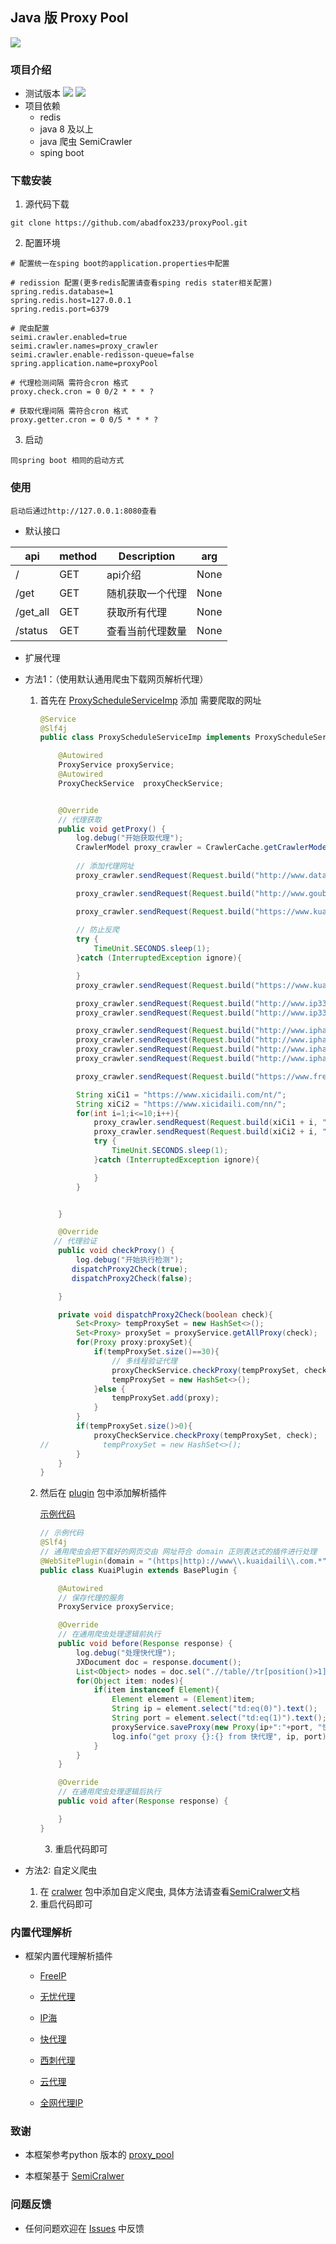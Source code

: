Java 版 Proxy Pool
--------
[![](https://img.shields.io/badge/language-Java-green.svg)](https://github.com/abadfox233/proxyPool)

### 项目介绍

* 测试版本  [![](https://img.shields.io/badge/java-8-green.svg)](https://github.com/abadfox233/proxyPool)  [![](https://img.shields.io/badge/spring--boot-2.x-green.svg)](https://github.com/abadfox233/proxyPool)
* 项目依赖
   * redis
   * java 8 及以上
   * java 爬虫 SemiCrawler
   * sping boot 

### 下载安装

1. 源代码下载
```shell
git clone https://github.com/abadfox233/proxyPool.git
```
2. 配置环境
```
# 配置统一在sping boot的application.properties中配置

# redission 配置(更多redis配置请查看sping redis stater相关配置)
spring.redis.database=1
spring.redis.host=127.0.0.1
spring.redis.port=6379

# 爬虫配置
seimi.crawler.enabled=true
seimi.crawler.names=proxy_crawler
seimi.crawler.enable-redisson-queue=false
spring.application.name=proxyPool

# 代理检测间隔 需符合cron 格式
proxy.check.cron = 0 0/2 * * * ?

# 获取代理间隔 需符合cron 格式
proxy.getter.cron = 0 0/5 * * * ?

```
3. 启动
```
同spring boot 相同的启动方式
```
### 使用
	启动后通过http://127.0.0.1:8080查看
*  默认接口

| api | method | Description | arg|
| ----| ---- | ---- | ----|
| / | GET | api介绍 | None |
| /get | GET | 随机获取一个代理 | None|
| /get_all | GET | 获取所有代理 |None|
| /status | GET | 查看当前代理数量 |None|

* 扩展代理

* 方法1：（使用默认通用爬虫下载网页解析代理）

  1. 首先在 [ProxyScheduleServiceImp]( https://github.com/abadfox233/proxyPool/blob/master/src/main/java/org/ning/proxypool/service/imp/ProxyScheduleServiceImp.java ) 添加 需要爬取的网址

     ```java
     @Service
     @Slf4j
     public class ProxyScheduleServiceImp implements ProxyScheduleService {
     
         @Autowired
         ProxyService proxyService;
         @Autowired
         ProxyCheckService  proxyCheckService;
     
     
         @Override
         // 代理获取
         public void getProxy() {
             log.debug("开始获取代理");
             CrawlerModel proxy_crawler = CrawlerCache.getCrawlerModel("proxy_crawler");
     		
             // 添加代理网址
             proxy_crawler.sendRequest(Request.build("http://www.data5u.com/", "start"));
     
             proxy_crawler.sendRequest(Request.build("http://www.goubanjia.com/", "start"));
     
             proxy_crawler.sendRequest(Request.build("https://www.kuaidaili.com/free/inha/", "start"));
     		
             // 防止反爬
             try {
                 TimeUnit.SECONDS.sleep(1);
             }catch (InterruptedException ignore){
     
             }
             proxy_crawler.sendRequest(Request.build("https://www.kuaidaili.com/free/intr/", "start"));
     
             proxy_crawler.sendRequest(Request.build("http://www.ip3366.net/free/?stype=1", "start"));
             proxy_crawler.sendRequest(Request.build("http://www.ip3366.net/free/?stype=2", "start"));
     
             proxy_crawler.sendRequest(Request.build("http://www.iphai.com/free/ng", "start"));
             proxy_crawler.sendRequest(Request.build("http://www.iphai.com/free/np", "start"));
             proxy_crawler.sendRequest(Request.build("http://www.iphai.com/free/wg", "start"));
             proxy_crawler.sendRequest(Request.build("http://www.iphai.com/free/wp", "start"));
     
             proxy_crawler.sendRequest(Request.build("https://www.freeip.top/", "start"));
     
             String xiCi1 = "https://www.xicidaili.com/nt/";
             String xiCi2 = "https://www.xicidaili.com/nn/";
             for(int i=1;i<=10;i++){
                 proxy_crawler.sendRequest(Request.build(xiCi1 + i, "start"));
                 proxy_crawler.sendRequest(Request.build(xiCi2 + i, "start"));
                 try {
                     TimeUnit.SECONDS.sleep(1);
                 }catch (InterruptedException ignore){
     
                 }
             }
     
     
         }
     
         @Override
     	// 代理验证
         public void checkProxy() {
             log.debug("开始执行检测");
            dispatchProxy2Check(true);
            dispatchProxy2Check(false);
     
         }
     
         private void dispatchProxy2Check(boolean check){
             Set<Proxy> tempProxySet = new HashSet<>();
             Set<Proxy> proxySet = proxyService.getAllProxy(check);
             for(Proxy proxy:proxySet){
                 if(tempProxySet.size()==30){
                     // 多线程验证代理
                     proxyCheckService.checkProxy(tempProxySet, check);
                     tempProxySet = new HashSet<>();
                 }else {
                     tempProxySet.add(proxy);
                 }
             }
             if(tempProxySet.size()>0){
                 proxyCheckService.checkProxy(tempProxySet, check);
     //            tempProxySet = new HashSet<>();
             }
         }
     }
     
     ```

     

  2. 然后在 [plugin]( https://github.com/abadfox233/proxyPool/tree/master/src/main/java/org/ning/proxypool/plugins ) 包中添加解析插件

     [示例代码]( https://github.com/abadfox233/proxyPool/blob/master/src/main/java/org/ning/proxypool/plugins/KuaiPlugin.java )

     ```java
     // 示例代码
     @Slf4j
     // 通用爬虫会把下载好的网页交由 网址符合 domain 正则表达式的插件进行处理
     @WebSitePlugin(domain = "(https|http)://www\\.kuaidaili\\.com.*")
     public class KuaiPlugin extends BasePlugin {
     
         @Autowired
         // 保存代理的服务
         ProxyService proxyService;
     
         @Override
         // 在通用爬虫处理逻辑前执行
         public void before(Response response) {
             log.debug("处理快代理");
             JXDocument doc = response.document();
             List<Object> nodes = doc.sel(".//table//tr[position()>1]");
             for(Object item: nodes){
                 if(item instanceof Element){
                     Element element = (Element)item;
                     String ip = element.select("td:eq(0)").text();
                     String port = element.select("td:eq(1)").text();
                     proxyService.saveProxy(new Proxy(ip+":"+port, "快代理",  Proxy.ProxyType.getType("http")), false, true);
                     log.info("get proxy {}:{} from 快代理", ip, port);
                 }
             }
         }
     
         @Override
         // 在通用爬虫处理逻辑后执行
         public void after(Response response) {
     
         }
     }
     ```

     3. 重启代码即可

* 方法2: 自定义爬虫
	
	1. 在 [cralwer]( https://github.com/abadfox233/proxyPool/tree/master/src/main/java/org/ning/proxypool/crawlers ) 包中添加自定义爬虫, 具体方法请查看[SemiCralwer]( http://wiki.seimicrawler.org/ )文档
	2. 重启代码即可

### 内置代理解析
- 框架内置代理解析插件
  - [FreeIP](http://www.freeip.top)
  
  - [无忧代理](http://www.goubanjia.com)
  
  - [IP海](http://www.iphai.com)
  
  - [快代理](http://www.kuaidaili.com)
  
  - [西刺代理](http://www.xicidaili.com)
  
  - [云代理](http://www.ip3366.net)
  
  - [全网代理IP](http://www.goubanjia.com/) 
  
### 致谢

* 本框架参考python 版本的 [proxy_pool](https://github.com/jhao104/proxy_pool)

* 本框架基于 [SemiCralwer](https://github.com/zhegexiaohuozi/SeimiCrawler)

### 问题反馈
* 任何问题欢迎在 [Issues](https://github.com/abadfox233/proxyPool/issues) 中反馈